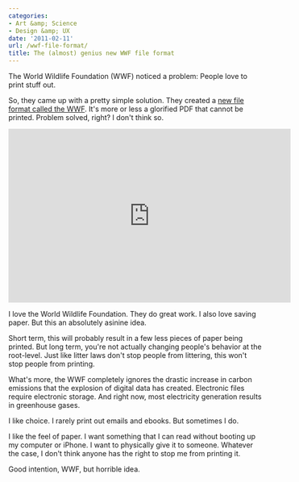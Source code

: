 ```yaml
---
categories:
- Art &amp; Science
- Design &amp; UX
date: '2011-02-11'
url: /wwf-file-format/
title: The (almost) genius new WWF file format
---
```


The World Wildlife Foundation (WWF) noticed a problem: People love to print stuff out.

So, they came up with a pretty simple solution. They created a <a href="http://www.saveaswwf.com/en/">new file format called the WWF</a>. It's more or less a glorified PDF that cannot be printed. Problem solved, right? I don't think so.

<p align="center"><iframe title="YouTube video player" width="560" height="345" src="https://www.youtube.com/embed/MzY4SGgEB7g?rel=0" frameborder="0" allowfullscreen></iframe></p>

I love the World Wildlife Foundation. They do great work. I also love saving paper. But this an absolutely asinine idea.

Short term, this will probably result in a few less pieces of paper being printed. But long term, you're not actually changing people's behavior at the root-level. Just like litter laws don't stop people from littering, this won't stop people from printing.

What's more, the WWF completely ignores the drastic increase in carbon emissions that the explosion of digital data has created. Electronic files require electronic storage. And right now, most electricity generation results in greenhouse gases.

I like choice. I rarely print out emails and ebooks. But sometimes I do.

I like the feel of paper. I want something that I can read without booting up my computer or iPhone. I want to physically give it to someone. Whatever the case, I don't think anyone has the right to stop me from printing it.

Good intention, WWF, but horrible idea.